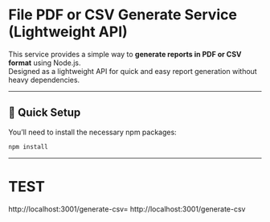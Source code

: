 # File PDF or CSV Generate Service (Lightweight API)

This service provides a simple way to **generate reports in PDF or CSV format** using Node.js.  
Designed as a lightweight API for quick and easy report generation without heavy dependencies.

---

## 🚀 Quick Setup

You’ll need to install the necessary npm packages:

```bash
npm install
```

----

# TEST
http://localhost:3001/generate-csv=
http://localhost:3001/generate-csv
